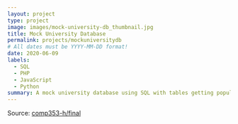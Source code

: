 ```yaml
---
layout: project
type: project
image: images/mock-university-db_thumbnail.jpg
title: Mock University Database
permalink: projects/mockuniversitydb
# All dates must be YYYY-MM-DD format!
date: 2020-06-09
labels:
  - SQL
  - PHP
  - JavaScript
  - Python
summary: A mock university database using SQL with tables getting populated in part with Python scripting. A front-end driven by PHP and JavaScript allows the user to enter queries and generate tables in a browser. 
---
```

Source: <a href="https://github.com/comp353-h/final"><i class="large github icon"></i>comp353-h/final</a>